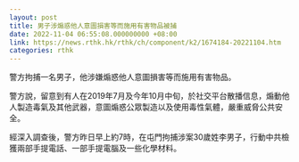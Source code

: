 ```yaml
---
layout: post
title: 男子涉煽惑他人意圖損害等而施用有害物品被捕
date: 2022-11-04 06:55:08.000000000 +08:00
link: https://news.rthk.hk/rthk/ch/component/k2/1674184-20221104.htm
categories: rthk
---
```


警方拘捕一名男子，他涉嫌煽惑他人意圖損害等而施用有害物品。

警方說，留意到有人在2019年7月及今年10月中旬，於社交平台散播信息，煽動他人製造毒氣及其他武器，意圖煽惑公眾製造以及使用毒性氣體，嚴重威脅公共安全。

經深入調查後，警方昨日早上約7時，在屯門拘捕涉案30歲姓李男子，行動中共檢獲兩部手提電話、一部手提電腦及一些化學材料。
